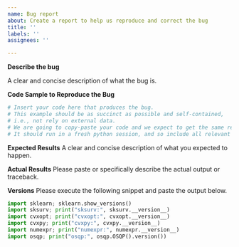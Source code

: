 ```yaml
---
name: Bug report
about: Create a report to help us reproduce and correct the bug
title: ''
labels: ''
assignees: ''

---
```


<!--
Before submitting a bug, please make sure the issue hasn't been already
addressed by searching through the past issues.
-->

**Describe the bug**

A clear and concise description of what the bug is.

**Code Sample to Reproduce the Bug**

```python
# Insert your code here that produces the bug.
# This example should be as succinct as possible and self-contained,
# i.e., not rely on external data.
# We are going to copy-paste your code and we expect to get the same result as you.
# It should run in a fresh python session, and so include all relevant imports.
```

**Expected Results**
A clear and concise description of what you expected to happen.

**Actual Results**
Please paste or specifically describe the actual output or traceback.

**Versions**
Please execute the following snippet and paste the output below.

```python
import sklearn; sklearn.show_versions()
import sksurv; print("sksurv:", sksurv.__version__)
import cvxopt; print("cvxopt:", cvxopt.__version__)
import cvxpy; print("cvxpy:", cvxpy.__version__)
import numexpr; print("numexpr:", numexpr.__version__)
import osqp; print("osqp:", osqp.OSQP().version())
```
